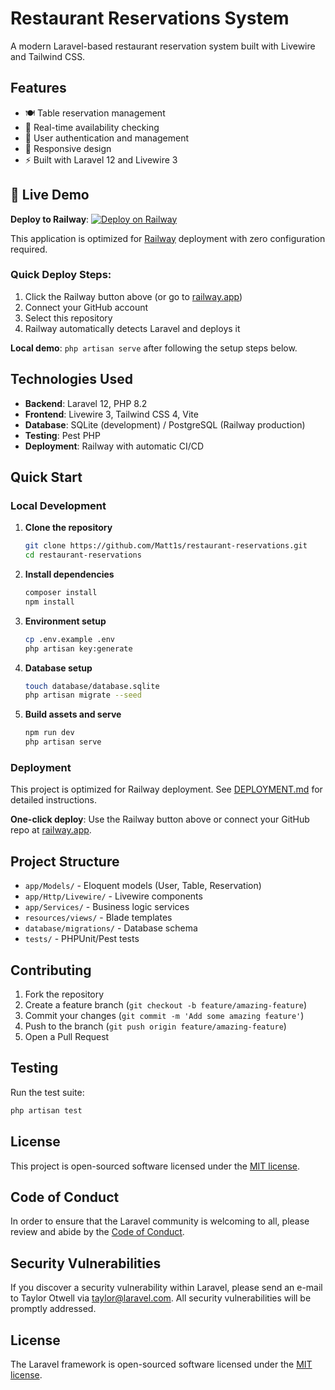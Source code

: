 # Restaurant Reservations System

A modern Laravel-based restaurant reservation system built with Livewire and Tailwind CSS.

## Features

- 🍽️ Table reservation management
- 📅 Real-time availability checking
- 👥 User authentication and management
- 📱 Responsive design
- ⚡ Built with Laravel 12 and Livewire 3

## 🚀 Live Demo

**Deploy to Railway**: [![Deploy on Railway](https://railway.app/button.svg)](https://railway.app/template/LxfO7u)

This application is optimized for [Railway](https://railway.app) deployment with zero configuration required.

### Quick Deploy Steps:
1. Click the Railway button above (or go to [railway.app](https://railway.app))
2. Connect your GitHub account
3. Select this repository
4. Railway automatically detects Laravel and deploys it

**Local demo**: `php artisan serve` after following the setup steps below.

## Technologies Used

- **Backend**: Laravel 12, PHP 8.2
- **Frontend**: Livewire 3, Tailwind CSS 4, Vite
- **Database**: SQLite (development) / PostgreSQL (Railway production)
- **Testing**: Pest PHP
- **Deployment**: Railway with automatic CI/CD

## Quick Start

### Local Development

1. **Clone the repository**
   ```bash
   git clone https://github.com/Matt1s/restaurant-reservations.git
   cd restaurant-reservations
   ```

2. **Install dependencies**
   ```bash
   composer install
   npm install
   ```

3. **Environment setup**
   ```bash
   cp .env.example .env
   php artisan key:generate
   ```

4. **Database setup**
   ```bash
   touch database/database.sqlite
   php artisan migrate --seed
   ```

5. **Build assets and serve**
   ```bash
   npm run dev
   php artisan serve
   ```

### Deployment

This project is optimized for Railway deployment. See [DEPLOYMENT.md](DEPLOYMENT.md) for detailed instructions.

**One-click deploy**: Use the Railway button above or connect your GitHub repo at [railway.app](https://railway.app).

## Project Structure

- `app/Models/` - Eloquent models (User, Table, Reservation)
- `app/Http/Livewire/` - Livewire components
- `app/Services/` - Business logic services
- `resources/views/` - Blade templates
- `database/migrations/` - Database schema
- `tests/` - PHPUnit/Pest tests

## Contributing

1. Fork the repository
2. Create a feature branch (`git checkout -b feature/amazing-feature`)
3. Commit your changes (`git commit -m 'Add some amazing feature'`)
4. Push to the branch (`git push origin feature/amazing-feature`)
5. Open a Pull Request

## Testing

Run the test suite:
```bash
php artisan test
```

## License

This project is open-sourced software licensed under the [MIT license](https://opensource.org/licenses/MIT).

## Code of Conduct

In order to ensure that the Laravel community is welcoming to all, please review and abide by the [Code of Conduct](https://laravel.com/docs/contributions#code-of-conduct).

## Security Vulnerabilities

If you discover a security vulnerability within Laravel, please send an e-mail to Taylor Otwell via [taylor@laravel.com](mailto:taylor@laravel.com). All security vulnerabilities will be promptly addressed.

## License

The Laravel framework is open-sourced software licensed under the [MIT license](https://opensource.org/licenses/MIT).
